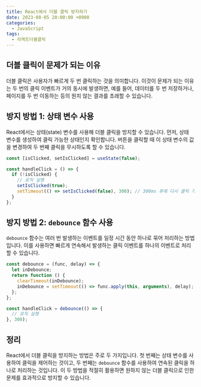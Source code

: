 ```yaml
---
title: React에서 더블 클릭 방지하기
date: 2023-08-05 20:00:00 +0900
categories:
  - JavaScript
tags:
  - 리액트더블클릭
---
```


## 더블 클릭이 문제가 되는 이유

더블 클릭은 사용자가 빠르게 두 번 클릭하는 것을 의미합니다. 이것이 문제가 되는 이유는 두 번의 클릭 이벤트가 거의 동시에 발생하면, 예를 들어, 데이터를 두 번 저장하거나, 페이지를 두 번 이동하는 등의 원치 않는 결과를 초래할 수 있습니다.

## 방지 방법 1: 상태 변수 사용

React에서는 상태(state) 변수를 사용해 더블 클릭을 방지할 수 있습니다. 먼저, 상태 변수를 생성하여 클릭 가능한 상태인지 확인합니다. 버튼을 클릭할 때 이 상태 변수의 값을 변경하여 두 번째 클릭을 무시하도록 할 수 있습니다.

```javascript
const [isClicked, setIsClicked] = useState(false);

const handleClick = () => {
  if (!isClicked) {
    // 로직 실행
    setIsClicked(true);
    setTimeout(() => setIsClicked(false), 300); // 300ms 후에 다시 클릭 가능하게 함
  }
};
```

## 방지 방법 2: `debounce` 함수 사용

`debounce` 함수는 여러 번 발생하는 이벤트를 일정 시간 동안 하나로 묶어 처리하는 방법입니다. 이를 사용하면 빠르게 연속해서 발생하는 클릭 이벤트를 하나의 이벤트로 처리할 수 있습니다.

```javascript
const debounce = (func, delay) => {
  let inDebounce;
  return function () {
    clearTimeout(inDebounce);
    inDebounce = setTimeout(() => func.apply(this, arguments), delay);
  };
};

const handleClick = debounce(() => {
  // 로직 실행
}, 300);
```

## 정리

React에서 더블 클릭을 방지하는 방법은 주로 두 가지입니다. 첫 번째는 상태 변수를 사용하여 클릭을 제어하는 것이고, 두 번째는 `debounce` 함수를 사용하여 연속된 클릭을 하나로 처리하는 것입니다. 이 두 방법을 적절히 활용하면 원하지 않는 더블 클릭으로 인한 문제를 효과적으로 방지할 수 있습니다.